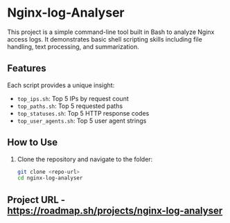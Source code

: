 # Nginx-log-Analyser
This project is a simple command-line tool built in Bash to analyze Nginx access logs. It demonstrates basic shell scripting skills including file handling, text processing, and summarization.

## Features

Each script provides a unique insight:
- `top_ips.sh`: Top 5 IPs by request count
- `top_paths.sh`: Top 5 requested paths
- `top_statuses.sh`: Top 5 HTTP response codes
- `top_user_agents.sh`: Top 5 user agent strings

## How to Use

1. Clone the repository and navigate to the folder:
   ```bash
   git clone <repo-url>
   cd nginx-log-analyser

## Project URL - https://roadmap.sh/projects/nginx-log-analyser
